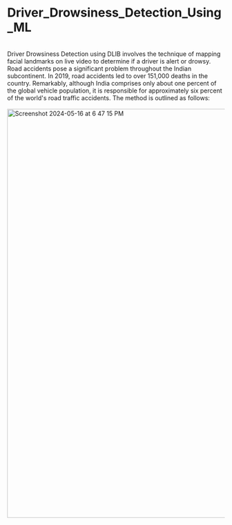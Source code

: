 # Driver_Drowsiness_Detection_Using_ML
<br>
Driver Drowsiness Detection using DLIB involves the technique of mapping facial landmarks on live video to determine if a driver is alert or drowsy. Road accidents pose a significant problem throughout the Indian subcontinent. In 2019, road accidents led to over 151,000 deaths in the country. Remarkably, although India comprises only about one percent of the global vehicle population, it is responsible for approximately six percent of the world's road traffic accidents. The method is outlined as follows:
<br>
<br>
<img width="947" alt="Screenshot 2024-05-16 at 6 47 15 PM" src="https://github.com/saniyakapur39/Driver_Drowsiness_Detection_Using_ML/assets/56382122/dd0641f8-bc23-4175-b115-ed5eae5da67f">
